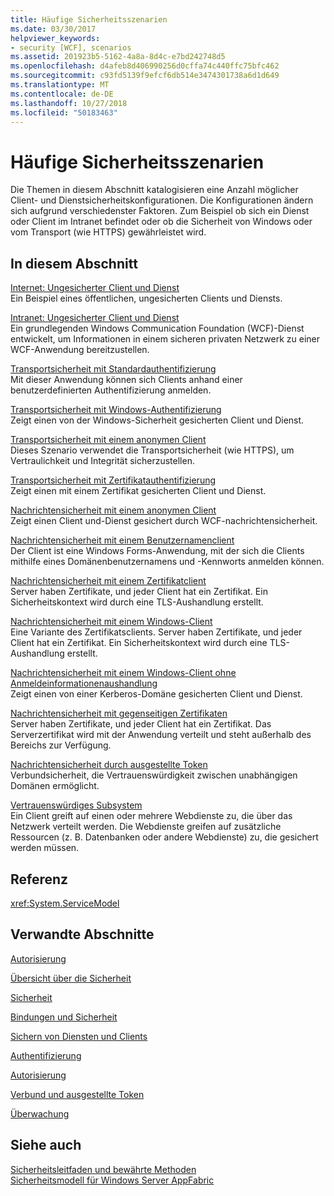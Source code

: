 ```yaml
---
title: Häufige Sicherheitsszenarien
ms.date: 03/30/2017
helpviewer_keywords:
- security [WCF], scenarios
ms.assetid: 201923b5-5162-4a8a-8d4c-e7bd242748d5
ms.openlocfilehash: d4afeb8d406990256d0cffa74c440ffc75bfc462
ms.sourcegitcommit: c93fd5139f9efcf6db514e3474301738a6d1d649
ms.translationtype: MT
ms.contentlocale: de-DE
ms.lasthandoff: 10/27/2018
ms.locfileid: "50183463"
---
```

# <a name="common-security-scenarios"></a>Häufige Sicherheitsszenarien
Die Themen in diesem Abschnitt katalogisieren eine Anzahl möglicher Client- und Dienstsicherheitskonfigurationen. Die Konfigurationen ändern sich aufgrund verschiedenster Faktoren. Zum Beispiel ob sich ein Dienst oder Client im Intranet befindet oder ob die Sicherheit von Windows oder vom Transport (wie HTTPS) gewährleistet wird.  
  
## <a name="in-this-section"></a>In diesem Abschnitt  
 [Internet: Ungesicherter Client und Dienst](../../../../docs/framework/wcf/feature-details/internet-unsecured-client-and-service.md)  
 Ein Beispiel eines öffentlichen, ungesicherten Clients und Diensts.  
  
 [Intranet: Ungesicherter Client und Dienst](../../../../docs/framework/wcf/feature-details/intranet-unsecured-client-and-service.md)  
 Ein grundlegenden Windows Communication Foundation (WCF)-Dienst entwickelt, um Informationen in einem sicheren privaten Netzwerk zu einer WCF-Anwendung bereitzustellen.  
  
 [Transportsicherheit mit Standardauthentifizierung](../../../../docs/framework/wcf/feature-details/transport-security-with-basic-authentication.md)  
 Mit dieser Anwendung können sich Clients anhand einer benutzerdefinierten Authentifizierung anmelden.  
  
 [Transportsicherheit mit Windows-Authentifizierung](../../../../docs/framework/wcf/feature-details/transport-security-with-windows-authentication.md)  
 Zeigt einen von der Windows-Sicherheit gesicherten Client und Dienst.  
  
 [Transportsicherheit mit einem anonymen Client](../../../../docs/framework/wcf/feature-details/transport-security-with-an-anonymous-client.md)  
 Dieses Szenario verwendet die Transportsicherheit (wie HTTPS), um Vertraulichkeit und Integrität sicherzustellen.  
  
 [Transportsicherheit mit Zertifikatauthentifizierung](../../../../docs/framework/wcf/feature-details/transport-security-with-certificate-authentication.md)  
 Zeigt einen mit einem Zertifikat gesicherten Client und Dienst.  
  
 [Nachrichtensicherheit mit einem anonymen Client](../../../../docs/framework/wcf/feature-details/message-security-with-an-anonymous-client.md)  
 Zeigt einen Client und-Dienst gesichert durch WCF-nachrichtensicherheit.  
  
 [Nachrichtensicherheit mit einem Benutzernamenclient](../../../../docs/framework/wcf/feature-details/message-security-with-a-user-name-client.md)  
 Der Client ist eine Windows Forms-Anwendung, mit der sich die Clients mithilfe eines Domänenbenutzernamens und -Kennworts anmelden können.  
  
 [Nachrichtensicherheit mit einem Zertifikatclient](../../../../docs/framework/wcf/feature-details/message-security-with-a-certificate-client.md)  
 Server haben Zertifikate, und jeder Client hat ein Zertifikat. Ein Sicherheitskontext wird durch eine TLS-Aushandlung erstellt.  
  
 [Nachrichtensicherheit mit einem Windows-Client](../../../../docs/framework/wcf/feature-details/message-security-with-a-windows-client.md)  
 Eine Variante des Zertifikatsclients. Server haben Zertifikate, und jeder Client hat ein Zertifikat. Ein Sicherheitskontext wird durch eine TLS-Aushandlung erstellt.  
  
 [Nachrichtensicherheit mit einem Windows-Client ohne Anmeldeinformationenaushandlung](../../../../docs/framework/wcf/feature-details/message-security-with-a-windows-client-without-credential-negotiation.md)  
 Zeigt einen von einer Kerberos-Domäne gesicherten Client und Dienst.  
  
 [Nachrichtensicherheit mit gegenseitigen Zertifikaten](../../../../docs/framework/wcf/feature-details/message-security-with-mutual-certificates.md)  
 Server haben Zertifikate, und jeder Client hat ein Zertifikat. Das Serverzertifikat wird mit der Anwendung verteilt und steht außerhalb des Bereichs zur Verfügung.  
  
 [Nachrichtensicherheit durch ausgestellte Token](../../../../docs/framework/wcf/feature-details/message-security-with-issued-tokens.md)  
 Verbundsicherheit, die Vertrauenswürdigkeit zwischen unabhängigen Domänen ermöglicht.  
  
 [Vertrauenswürdiges Subsystem](../../../../docs/framework/wcf/feature-details/trusted-subsystem.md)  
 Ein Client greift auf einen oder mehrere Webdienste zu, die über das Netzwerk verteilt werden. Die Webdienste greifen auf zusätzliche Ressourcen (z. B. Datenbanken oder andere Webdienste) zu, die gesichert werden müssen.  
  
## <a name="reference"></a>Referenz  
 <xref:System.ServiceModel>  
  
## <a name="related-sections"></a>Verwandte Abschnitte  
 [Autorisierung](../../../../docs/framework/wcf/feature-details/authorization-in-wcf.md)  
  
 [Übersicht über die Sicherheit](../../../../docs/framework/wcf/feature-details/security-overview.md)  
  
 [Sicherheit](../../../../docs/framework/wcf/feature-details/security.md)  
  
 [Bindungen und Sicherheit](../../../../docs/framework/wcf/feature-details/bindings-and-security.md)  
  
 [Sichern von Diensten und Clients](../../../../docs/framework/wcf/feature-details/securing-services-and-clients.md)  
  
 [Authentifizierung](../../../../docs/framework/wcf/feature-details/authentication-in-wcf.md)  
  
 [Autorisierung](../../../../docs/framework/wcf/feature-details/authorization-in-wcf.md)  
  
 [Verbund und ausgestellte Token](../../../../docs/framework/wcf/feature-details/federation-and-issued-tokens.md)  
  
 [Überwachung](../../../../docs/framework/wcf/feature-details/auditing-security-events.md)  
  
## <a name="see-also"></a>Siehe auch  
 [Sicherheitsleitfaden und bewährte Methoden](../../../../docs/framework/wcf/feature-details/security-guidance-and-best-practices.md)  
 [Sicherheitsmodell für Windows Server AppFabric](https://go.microsoft.com/fwlink/?LinkID=201279&clcid=0x409)
